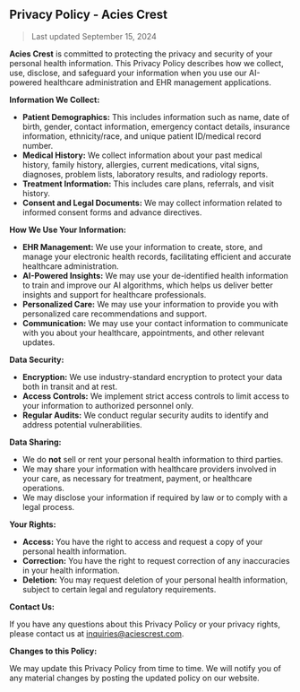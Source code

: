 ## Privacy Policy - Acies Crest

> Last updated September 15, 2024

**Acies Crest** is committed to protecting the privacy and security of your personal health information. This Privacy Policy describes how we collect, use, disclose, and safeguard your information when you use our AI-powered healthcare administration and EHR management applications. 

**Information We Collect:**

* **Patient Demographics:** This includes information such as name, date of birth, gender, contact information, emergency contact details, insurance information, ethnicity/race, and unique patient ID/medical record number.
* **Medical History:** We collect information about your past medical history, family history, allergies, current medications, vital signs, diagnoses, problem lists, laboratory results, and radiology reports.
* **Treatment Information:** This includes care plans, referrals, and visit history.
* **Consent and Legal Documents:** We may collect information related to informed consent forms and advance directives. 

**How We Use Your Information:**

* **EHR Management:** We use your information to create, store, and manage your electronic health records, facilitating efficient and accurate healthcare administration.
* **AI-Powered Insights:** We may use your de-identified health information to train and improve our AI algorithms, which helps us deliver better insights and support for healthcare professionals.
* **Personalized Care:** We may use your information to provide you with personalized care recommendations and support.
* **Communication:** We may use your contact information to communicate with you about your healthcare, appointments, and other relevant updates.

**Data Security:**

* **Encryption:** We use industry-standard encryption to protect your data both in transit and at rest.
* **Access Controls:** We implement strict access controls to limit access to your information to authorized personnel only.
* **Regular Audits:** We conduct regular security audits to identify and address potential vulnerabilities.

**Data Sharing:**

* We do **not** sell or rent your personal health information to third parties.
* We may share your information with healthcare providers involved in your care, as necessary for treatment, payment, or healthcare operations. 
* We may disclose your information if required by law or to comply with a legal process.

**Your Rights:**

* **Access:** You have the right to access and request a copy of your personal health information.
* **Correction:** You have the right to request correction of any inaccuracies in your health information.
* **Deletion:** You may request deletion of your personal health information, subject to certain legal and regulatory requirements.

**Contact Us:**

If you have any questions about this Privacy Policy or your privacy rights, please contact us at [inquiries@aciescrest.com](mailto:inquiries@aciescrest.com). 

**Changes to this Policy:**

We may update this Privacy Policy from time to time. We will notify you of any material changes by posting the updated policy on our website. 

